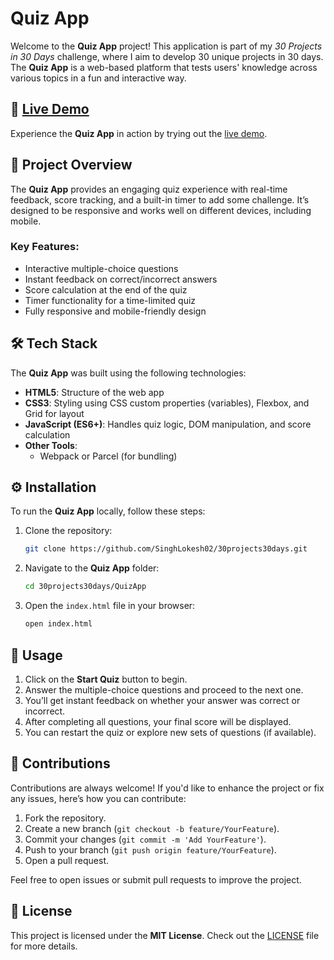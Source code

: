 # Quiz App

Welcome to the **Quiz App** project! This application is part of my _30 Projects in 30 Days_ challenge, where I aim to develop 30 unique projects in 30 days. The **Quiz App** is a web-based platform that tests users' knowledge across various topics in a fun and interactive way.

## 🔗 [Live Demo](https://quizapp-tau-ebon.vercel.app/)

Experience the **Quiz App** in action by trying out the [live demo](https://quizapp-tau-ebon.vercel.app/).

## 📖 Project Overview

The **Quiz App** provides an engaging quiz experience with real-time feedback, score tracking, and a built-in timer to add some challenge. It’s designed to be responsive and works well on different devices, including mobile.

### Key Features:

- Interactive multiple-choice questions
- Instant feedback on correct/incorrect answers
- Score calculation at the end of the quiz
- Timer functionality for a time-limited quiz
- Fully responsive and mobile-friendly design

## 🛠️ Tech Stack

The **Quiz App** was built using the following technologies:

- **HTML5**: Structure of the web app
- **CSS3**: Styling using CSS custom properties (variables), Flexbox, and Grid for layout
- **JavaScript (ES6+)**: Handles quiz logic, DOM manipulation, and score calculation
- **Other Tools**:
  - Webpack or Parcel (for bundling)

## ⚙️ Installation

To run the **Quiz App** locally, follow these steps:

1. Clone the repository:

   ```bash
   git clone https://github.com/SinghLokesh02/30projects30days.git
   ```

2. Navigate to the **Quiz App** folder:

   ```bash
   cd 30projects30days/QuizApp
   ```

3. Open the `index.html` file in your browser:
   ```bash
   open index.html
   ```

## 🚀 Usage

1. Click on the **Start Quiz** button to begin.
2. Answer the multiple-choice questions and proceed to the next one.
3. You’ll get instant feedback on whether your answer was correct or incorrect.
4. After completing all questions, your final score will be displayed.
5. You can restart the quiz or explore new sets of questions (if available).

## 🤝 Contributions

Contributions are always welcome! If you'd like to enhance the project or fix any issues, here’s how you can contribute:

1. Fork the repository.
2. Create a new branch (`git checkout -b feature/YourFeature`).
3. Commit your changes (`git commit -m 'Add YourFeature'`).
4. Push to your branch (`git push origin feature/YourFeature`).
5. Open a pull request.

Feel free to open issues or submit pull requests to improve the project.

## 📜 License

This project is licensed under the **MIT License**. Check out the [LICENSE](../LICENSE) file for more details.
